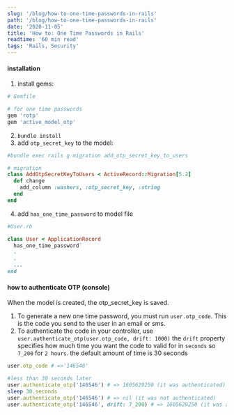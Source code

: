 ```yaml
---
slug: '/blog/how-to-one-time-passwords-in-rails'
path: '/blog/how-to-one-time-passwords-in-rails'
date: '2020-11-05'
title: 'How to: One Time Passwords in Rails'
readtime: '60 min read'
tags: 'Rails, Security'
---
```


#### installation

1. install gems:

```ruby
# Gemfile

# for one time passwords
gem 'rotp'
gem 'active_model_otp'
```

2. `bundle install`
3. add `otp_secret_key` to the model:

```ruby
#bundle exec rails g migration add_otp_secret_key_to_users

# migration
class AddOtpSecretKeyToUsers < ActiveRecord::Migration[5.2]
  def change
    add_column :washers, :otp_secret_key, :string
  end
end

```

4. add `has_one_time_password` to model file

```ruby
#User.rb

class User < ApplicationRecord
  has_one_time_password`
  .
  .
  ...
end
```

#### how to authenticate OTP (console)

When the model is created, the otp_secret_key is saved.

1. To generate a new one time password, you must run `user.otp_code`. This is the code you send to the user in an email or sms.
2. To authenticate the code in your controller, use `user.authenticate_otp(user.otp_code, drift: 1000)` the `drift` property specifies how much time you want the code to valid for in `seconds` so `7_200` for `2 hours`. the default amount of time is 30 seconds

```ruby
user.otp_code # =>'146546'

#less than 30 seconds later
user.authenticate_otp('146546') # => 1605629250 (it was authenticated)
sleep 30.seconds
user.authenticate_otp('146546') # => nil (it was not authenticated)
user.authenticate_otp('146546', drift: 7_200) # => 1605629250 (it was authenticated)
```
